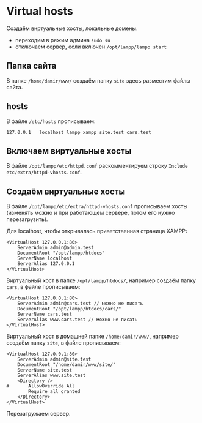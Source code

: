 # Virtual hosts
Создаём виртуальные хосты, локальные домены.

- переходим в режим админа `sudo su`
- отключаем сервер, если включен `/opt/lampp/lampp start`

## Папка сайта
В папке `/home/damir/www/` создаём папку `site` здесь разместим файлы сайта.

## hosts
В файле `/etc/hosts` прописываем:

    127.0.0.1   localhost lampp xampp site.test cars.test

## Включаем виртуальные хосты
В файле `/opt/lampp/etc/httpd.conf` раскомментируем строку `Include etc/extra/httpd-vhosts.conf`.

## Создаём виртуальные хосты
В файле `/opt/lampp/etc/extra/httpd-vhosts.conf` прописываем хосты (изменять можно и при работающем сервере, потом его нужно перезагрузить).

Для localhost, чтобы открывалась приветственная страница XAMPP:

    <VirtualHost 127.0.0.1:80>
        ServerAdmin admin@admin.test
        DocumentRoot "/opt/lampp/htdocs"
        ServerName localhost
        ServerAlias 127.0.0.1
    </VirtualHost>

Виртуальный хост в папке `/opt/lampp/htdocs/`, например создаём папку `cars`, в файле прописываем:

    <VirtualHost 127.0.0.1:80>
        ServerAdmin admin@cars.test // можно не писать
        DocumentRoot "/opt/lampp/htdocs/cars/"
        ServerName cars.test
        ServerAlias www.cars.test // можно не писать
    </VirtualHost>

Виртуальный хост в домашней папке `/home/damir/www/`, например создаём папку `site`, в файле прописываем:

    <VirtualHost 127.0.0.1:80>
        ServerAdmin admin@site.test
        DocumentRoot "/home/damir/www/site/"
        ServerName site.test
        ServerAlias www.site.test
        <Directory />
    #       AllowOverride All
            Require all granted
        </Directory>
    </VirtualHost>

Перезагружаем сервер.
